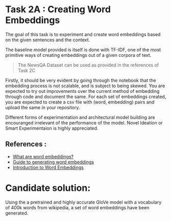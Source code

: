 # Task 2A : Creating Word Embeddings

The goal of this task is to experiment and create word embeddings based on the given sentences and the context. 

The baseline model provided is itself is done with TF-IDF, one of the most primitive ways of creating embeddings out of a given corpora of text. 

> The NewsQA Dataset can be used as provided in the references of Task 2C

Firstly, it should be very evident by going through the notebook that the embedding process is not scalable, and is subject to being skewed. You are expected to try out improvements over the current method of embedding through code and document the same. For each set of embeddings created, you are expected to create a csv file with (word, embedding) pairs and upload the same in your repository.

Different forms of experimentation and architectural model building are encouranged irrelevant of the performance of the model. Novel Ideation or Smart Experimentaion is highly appreciated.

## References :
- [What are word embeddings?](https://machinelearningmastery.com/what-are-word-embeddings/)
- [Guide to generating word embeddings](https://www.tensorflow.org/text/guide/word_embeddings)
- [Introduction to Word Embeddings](https://towardsdatascience.com/introduction-to-word-embedding-and-word2vec-652d0c2060fa)

# Candidate solution:
Using the a pretrained and highly accurate GloVe model with a vocabulary of 400k words from wikipedia, a set of word embeddings have been generated.
